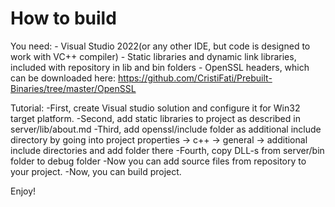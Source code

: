 # How to build
You need: 
    - Visual Studio 2022(or any other IDE, but code is designed to work with VC++ compiler)
    - Static libraries and dynamic link libraries, included with repository in lib and bin folders
    - OpenSSL headers, which can be downloaded here: https://github.com/CristiFati/Prebuilt-Binaries/tree/master/OpenSSL

Tutorial:
    -First, create Visual studio solution and configure it for Win32 target platform.
    -Second, add static libraries to project as described in server/lib/about.md
    -Third, add openssl/include folder as additional include directory by going into
    project properties -> c++ -> general -> additional include directories and add folder
    there
    -Fourth, copy DLL-s from server/bin folder to debug folder
    -Now you can add source files from repository to your project.
    -Now, you can build project.
    
Enjoy!